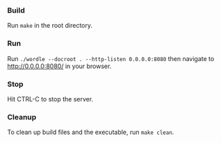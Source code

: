 ### Build
Run `make` in the root directory.

### Run
Run `./wordle --docroot . --http-listen 0.0.0.0:8080` then navigate to http://0.0.0.0:8080/ in your browser.

### Stop
Hit CTRL-C to stop the server.

### Cleanup
To clean up build files and the executable, run `make clean`.